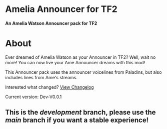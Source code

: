 # Amelia Announcer for TF2
#### An Amelia Watson Announcer pack for TF2
# About
Ever dreamed of Amelia Watson as your Announcer in TF2? Well, wait no more! You can now live your Ame Announcer dreams with this mod!

This Announcer pack uses the announcer voicelines from Paladins, but also includes lines from Ame's streams.

Interested what changed? [View Changelog](https://github.com/t0-ot/Amelia-Announcer-for-TF2/blob/Development/Changelog.md)

Current version: Dev-V0.0.1

## **This is the _development_ branch, please use the _main_ branch if you want a stable experience!**
